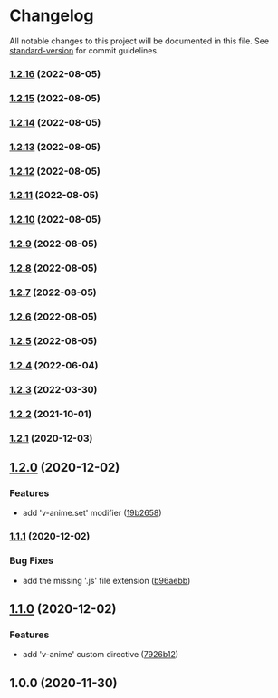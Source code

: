 # Changelog

All notable changes to this project will be documented in this file. See [standard-version](https://github.com/conventional-changelog/standard-version) for commit guidelines.

### [1.2.16](https://github.com/deadfan/nuxt-animejs/compare/v1.2.15...v1.2.16) (2022-08-05)

### [1.2.15](https://github.com/deadfan/nuxt-animejs/compare/v1.2.14...v1.2.15) (2022-08-05)

### [1.2.14](https://github.com/deadfan/nuxt-animejs/compare/v1.2.13...v1.2.14) (2022-08-05)

### [1.2.13](https://github.com/deadfan/nuxt-animejs/compare/v1.2.12...v1.2.13) (2022-08-05)

### [1.2.12](https://github.com/deadfan/nuxt-animejs/compare/v1.2.11...v1.2.12) (2022-08-05)

### [1.2.11](https://github.com/deadfan/nuxt-animejs/compare/v1.2.10...v1.2.11) (2022-08-05)

### [1.2.10](https://github.com/deadfan/nuxt-animejs/compare/v1.2.9...v1.2.10) (2022-08-05)

### [1.2.9](https://github.com/deadfan/nuxt-animejs/compare/v1.2.8...v1.2.9) (2022-08-05)

### [1.2.8](https://github.com/deadfan/nuxt-animejs/compare/v1.2.7...v1.2.8) (2022-08-05)

### [1.2.7](https://github.com/deadfan/nuxt-animejs/compare/v1.2.6...v1.2.7) (2022-08-05)

### [1.2.6](https://github.com/deadfan/nuxt-animejs/compare/v1.2.4...v1.2.6) (2022-08-05)

### [1.2.5](https://github.com/deadfan/nuxt-animejs/compare/v1.2.4...v1.2.5) (2022-08-05)

### [1.2.4](https://github.com/deadfan/nuxt-animejs/compare/v1.2.3...v1.2.4) (2022-06-04)

### [1.2.3](https://github.com/deadfan/nuxt-animejs/compare/v1.2.2...v1.2.3) (2022-03-30)

### [1.2.2](https://github.com/deadfan/nuxt-animejs/compare/v1.2.1...v1.2.2) (2021-10-01)

### [1.2.1](https://github.com/deadfan/nuxt-animejs/compare/v1.2.0...v1.2.1) (2020-12-03)

## [1.2.0](https://github.com/deadfan/nuxt-animejs/compare/v1.1.1...v1.2.0) (2020-12-02)


### Features

* add 'v-anime.set' modifier ([19b2658](https://github.com/deadfan/nuxt-animejs/commit/19b26587753132b3103b189cd38b3bdba2343942))

### [1.1.1](https://github.com/deadfan/nuxt-animejs/compare/v1.1.0...v1.1.1) (2020-12-02)


### Bug Fixes

* add the missing '.js' file extension ([b96aebb](https://github.com/deadfan/nuxt-animejs/commit/b96aebb8148446ae2aaaec8fef1664091806963c))

## [1.1.0](https://github.com/deadfan/nuxt-animejs/compare/v1.0.0...v1.1.0) (2020-12-02)


### Features

* add 'v-anime' custom directive ([7926b12](https://github.com/deadfan/nuxt-animejs/commit/7926b129031695762ab18e571091cff0a13df1a0))

## 1.0.0 (2020-11-30)
